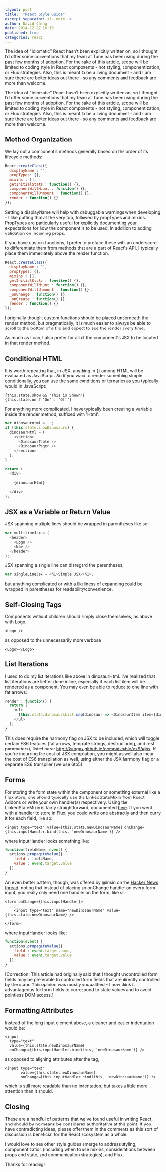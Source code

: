 ```yaml
---
layout: post
title:  "React Style Guide"
excerpt_separator: <!--more-->
author: David Chang
date: 2014-12-27 16:19
published: true
categories: react
---
```

The idea of "idiomatic" React hasn’t been explicitly written on, so I thought I’d offer some conventions that my team at Tune has been using during the past few months of adoption. For the sake of this article, scope will be limited to coding style in React components - not styling, componentization, or Flux strategies. Also, this is meant to be a living document - and I am sure there are better ideas out there - so any comments and feedback are more than welcome.

<!--more-->

The idea of "idiomatic" React hasn’t been explicitly written on, so I thought I’d offer some conventions that my team at Tune has been using during the past few months of adoption. For the sake of this article, scope will be limited to coding style in React components - not styling, componentization, or Flux strategies. Also, this is meant to be a living document - and I am sure there are better ideas out there - so any comments and feedback are more than welcome.

## Method Organization

We lay out a component’s methods generally based on the order of its lifecycle methods:

~~~js
React.createClass({
  displayName : '',
  propTypes: {},
  mixins : [],
  getInitialState : function() {},
  componentWillMount : function() {},
  componentWillUnmount : function() {},
  render : function() {}
});
~~~

Setting a displayName will help with debuggable warnings when developing - I like putting that at the very top, followed by propTypes and mixins. PropTypes are particularly useful for explicitly documenting your expectations for how the component is to be used, in addition to adding validation on incoming props.

If you have custom functions, I prefer to preface these with an underscore to differentiate them from methods that are a part of React's API. I typically place them immediately above the render function.

~~~js
React.createClass({
  displayName : '',
  propTypes: {},
  mixins : [],
  getInitialState : function() {},
  componentWillMount : function() {},
  componentWillUnmount : function() {},
  _onChange : function() {},
  _onCreate : function() {},
  render : function() {}
});
~~~

I originally thought custom functions should be placed underneath the render method, but pragmatically, it is much easier to always be able to scroll to the bottom of a file and expect to see the render every time.

As much as I can, I also prefer for all of the component's JSX to be located in that render method.

## Conditional HTML

It is worth repeating that, in JSX, anything in {} among HTML will be evaluated as JavaScript. So if you want to render something simple conditionally, you can use the same conditions or ternaries as you typically would in JavaScript:

~~~
{this.state.show && 'This is Shown'}
{this.state.on ? ‘On’ : ‘Off’}
~~~

For anything more complicated, I have typically been creating a variable inside the render method, suffixed with 'Html':

~~~js
var dinosaurHtml = '';
if (this.state.showDinosaurs) {
  dinosaurHtml = (
	<section>
	  <DinosaurTable />
	  <DinosaurPager />
	</section>
  );
}

return (
  <div>
	...
	{dinosaurHtml}
	...
  </div>
);
~~~

## JSX as a Variable or Return Value

JSX spanning multiple lines should be wrapped in parentheses like so:

~~~js
var multilineJsx = (
  <header>
	<Logo />
	<Nav />
  </header>
);
~~~

JSX spanning a single line can disregard the parentheses,

~~~js
var singleLineJsx = <h1>Simple JSX</h1>;
~~~

but anything complicated or with a likeliness of expanding could be wrapped in parentheses for readability/convenience.

## Self-Closing Tags

Components without children should simply close themselves, as above with Logo,

~~~
<Logo />
~~~

as opposed to the unnecessarily more verbose

~~~
<Logo></Logo>
~~~

## List Iterations

I used to do my list iterations like above in dinosaurHtml. I've realized that list iterations are better done inline, especially if each list item will be rendered as a component. You may even be able to reduce to one line with fat arrows:

~~~js
render : function() {
  return (
	<ul>
	  {this.state.dinosaursList.map(dinosaur => <DinosaurItem item={dinosaur} />)}
	</ul>
  );
}
~~~

This does require the harmony flag on JSX to be included, which will toggle certain ES6 features (fat arrows, template strings, destructuring, and rest parameters), listed here: <http://kangax.github.io/compat-table/es6/#jsx>. If you're incurring the cost of JSX compilation, you might as well also incur the cost of ES6 transpilation as well, using either the JSX harmony flag or a separate ES6 transpiler (we use 6to5).

## Forms

For storing the form state within the component or something external like a Flux store, one should typically use the LinkedStateMixin from React Addons or write your own handler(s) respectively. Using the LinkedStateMixin is fairly straightforward, documented [here](http://facebook.github.io/react/docs/two-way-binding-helpers.html). If you went with a handler to store in Flux, you could write one abstractly and then curry it for each field, like so:

~~~
<input type="text" value={this.state.newDinosaurName} onChange={this.inputHandler.bind(this, 'newDinosaurName')} />
~~~

where inputHandler looks something like:

~~~js
function(fieldName, event) {
  actions.propagateValue({
    field : fieldName,
    value : event.target.value
  });
}
~~~

An even better pattern, though, was offered by @insin on the [Hacker News thread](https://news.ycombinator.com/item?id=8811617), noting that instead of placing an onChange handler on every form input, you really only need one handler on the form, like so:

~~~
<form onChange={this.inputHandler}>
  ...
	<input type="text" name="newDinosaurName" value={this.state.newDinosaurName} />
  ...
</form>
~~~

where inputHandler looks like:

~~~js
function(event) {  
  actions.propagateValue({
	field : event.target.name,
	value : event.target.value
  });
}
~~~

[Correction: This article had originally said that I thought uncontrolled form fields may be preferable to controlled form fields that are directly controlled by the state. This opinion was mostly unqualified - I now think it advantageous for form fields to correspond to state values and to avoid pointless DOM access.]

## Formatting Attributes

Instead of the long input element above, a cleaner and easier indentation would be:

~~~
<input
  type="text"
  value={this.state.newDinosaurName}
  onChange={this.inputHandler.bind(this, 'newDinosaurName')} />
~~~

as opposed to aligning attributes after the tag,

~~~
<input type="text"
       value={this.state.newDinosaurName}
       onChange={this.inputHandler.bind(this, 'newDinosaurName')} />
~~~

which is still more readable than no indentation, but takes a little more attention than it should.

## Closing

These are a handful of patterns that we've found useful in writing React, and should by no means be considered authoritative at this point. If you have contradicting ideas, please offer them in the comments as this sort of discussion is beneficial for the React ecosystem as a whole.

I would love to see other style guides emerge to address styling, componentization (including when to use mixins, considerations between props and state, and communication strategies), and Flux.

Thanks for reading!
